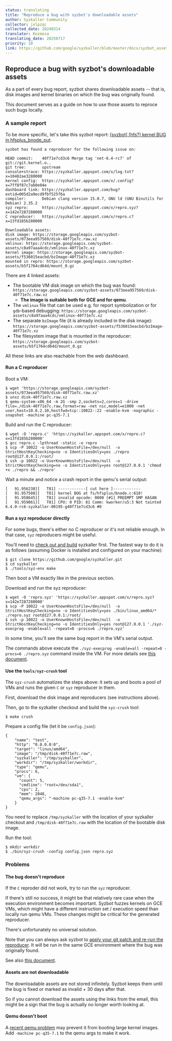 ```yaml
---
status: translating
title: "Reproduce a bug with syzbot's downloadable assets"
author: Syzkaller Community
collector: jxlpzqc
collected_date: 20240314
translator: Kozmosa
translating_date: 20250717
priority: 10
link: https://github.com/google/syzkaller/blob/master/docs/syzbot_assets.md
---
```


## Reproduce a bug with syzbot's downloadable assets

As a part of every bug report, syzbot shares downloadable assets -- that is,
disk images and kernel binaries on which the bug was originally found.

This document serves as a guide on how to use those assets to reproce such bugs
locally.

### A sample report

To be more specific, let's take this syzbot report: [[syzbot] [hfs?] kernel BUG
in hfsplus_bnode_put](https://lore.kernel.org/all/000000000000efee7905fe4c9a46@google.com/).

```
syzbot has found a reproducer for the following issue on:

HEAD commit:    40f71e7cd3c6 Merge tag 'net-6.4-rc7' of git://git.kernel.o..
git tree:       upstream
console+strace: https://syzkaller.appspot.com/x/log.txt?x=10482ae3280000
kernel config:  https://syzkaller.appspot.com/x/.config?x=7ff8f87c7ab0e04e
dashboard link: https://syzkaller.appspot.com/bug?extid=005d2a9ecd9fbf525f6a
compiler:       Debian clang version 15.0.7, GNU ld (GNU Binutils for Debian) 2.35.2
syz repro:      https://syzkaller.appspot.com/x/repro.syz?x=142e7287280000
C reproducer:   https://syzkaller.appspot.com/x/repro.c?x=13fd185b280000

Downloadable assets:
disk image: https://storage.googleapis.com/syzbot-assets/073eea957569/disk-40f71e7c.raw.xz
vmlinux: https://storage.googleapis.com/syzbot-assets/c8a97aaa4cdc/vmlinux-40f71e7c.xz
kernel image: https://storage.googleapis.com/syzbot-assets/f536015eacbd/bzImage-40f71e7c.xz
mounted in repro: https://storage.googleapis.com/syzbot-assets/b5f1764cd64d/mount_0.gz
```

There are 4 linked assets:
* The bootable VM disk image on which the bug was found: `https://storage.googleapis.com/syzbot-assets/073eea957569/disk-40f71e7c.raw.xz`
  * **The image is suitable both for GCE and for qemu**.
* The `vmlinux` file that can be used e.g. for report symbolization or for `gdb`-based debugging: `https://storage.googleapis.com/syzbot-assets/c8a97aaa4cdc/vmlinux-40f71e7c.xz`
* The separate `bzImage` file (it is already included in the disk image): `https://storage.googleapis.com/syzbot-assets/f536015eacbd/bzImage-40f71e7c.xz`
* The filesystem image that is mounted in the reproducer: `https://storage.googleapis.com/syzbot-assets/b5f1764cd64d/mount_0.gz`

All these links are also reachable from the web dashboard.

#### Run a C reproducer

Boot a VM:
```
$ wget 'https://storage.googleapis.com/syzbot-assets/073eea957569/disk-40f71e7c.raw.xz'
$ unxz disk-40f71e7c.raw.xz
$ qemu-system-x86_64 -m 2G -smp 2,sockets=2,cores=1 -drive file=./disk-40f71e7c.raw,format=raw -net nic,model=e1000 -net user,host=10.0.2.10,hostfwd=tcp::10022-:22 -enable-kvm -nographic -snapshot -machine pc-q35-7.1
```

Build and run the C reproducer:
```
$ wget -O 'repro.c' 'https://syzkaller.appspot.com/x/repro.c?x=13fd185b280000'
$ gcc repro.c -lpthread -static -o repro
$ scp -P 10022 -o UserKnownHostsFile=/dev/null  -o StrictHostKeyChecking=no -o IdentitiesOnly=yes ./repro root@127.0.0.1:/root/
$ ssh -p 10022 -o UserKnownHostsFile=/dev/null  -o StrictHostKeyChecking=no -o IdentitiesOnly=yes root@127.0.0.1 'chmod +x ./repro && ./repro'
```

Wait a minute and notice a crash report in the qemu's serial output:

```
[   91.956238][   T81] ------------[ cut here ]------------
[   91.957508][   T81] kernel BUG at fs/hfsplus/bnode.c:618!
[   91.958645][   T81] invalid opcode: 0000 [#1] PREEMPT SMP KASAN
[   91.959861][   T81] CPU: 0 PID: 81 Comm: kworker/u5:3 Not tainted 6.4.0-rc6-syzkaller-00195-g40f71e7cd3c6 #0
```

#### Run a syz reproducer directly

For some bugs, there's either no C reproducer or it's not reliable enough. In
that case, `syz` reproducers might be useful.

You'll need to [check out and build](/docs/linux/setup.md#go-and-syzkaller)
syzkaller first. The fastest way to do it is as follows (assuming Docker is
installed and configured on your machine):

```
$ git clone https://github.com/google/syzkaller.git
$ cd syzkaller
$ ./tools/syz-env make
```

Then boot a VM exactly like in the previous section.

Download and run the syz reproducer:

```
$ wget -O 'repro.syz' 'https://syzkaller.appspot.com/x/repro.syz?x=142e7287280000'
$ scp -P 10022 -o UserKnownHostsFile=/dev/null  -o StrictHostKeyChecking=no -o IdentitiesOnly=yes ./bin/linux_amd64/* ./repro.syz root@127.0.0.1:/root/
$ ssh -p 10022 -o UserKnownHostsFile=/dev/null  -o StrictHostKeyChecking=no -o IdentitiesOnly=yes root@127.0.0.1 './syz-execprog -enable=all -repeat=0 -procs=6 ./repro.syz'
```

In some time, you'll see the same bug report in the VM's serial output.

The commands above execute the `./syz-execprog -enable=all -repeat=0 -procs=6 ./repro.syz`
command inside the VM. For more details see [this document](/docs/executing_syzkaller_programs.md).

#### Use the `tools/syz-crush` tool

The `syz-crush` automatizes the steps above: it sets up and boots a pool of VMs
and runs the given `C` or `syz` reproducer in them.

First, download the disk image and reproducers (see instructions above).

Then, go to the syzkaller checkout and build the `syz-crush` tool:
```
$ make crush
```

Prepare a config file (let it be `config.json`):

```
{
    "name": "test",
    "http": "0.0.0.0:0",
    "target": "linux/amd64",
    "image": "/tmp/disk-40f71e7c.raw",
    "syzkaller": "/tmp/syzkaller",
    "workdir": "/tmp/syzkaller/workdir",
    "type": "qemu",
    "procs": 6,
    "vm": {
      "count": 5,
      "cmdline": "root=/dev/sda1",
      "cpu": 2,
      "mem": 2048,
      "qemu_args": "-machine pc-q35-7.1 -enable-kvm"
    }
}
```

You need to replace `/tmp/syzkaller` with the location of your syzkaller
checkout and `/tmp/disk-40f71e7c.raw` with the location of the bootable disk
image.

Run the tool:
```
$ mkdir workdir
$ ./bin/syz-crush -config config.json repro.syz
```


### Problems

#### The bug doesn't reproduce

If the `C` reproder did not work, try to run the `syz` reproducer.

If there's still no success, it might be that relatively rare case when the
execution environment becomes important. Syzbot fuzzes kernels on GCE VMs, which
might have a different instruction set / execution speed than locally run qemu
VMs. These changes might be critical for the generated reproducer.

There's unfortunately no universal solution.

Note that you can always ask syzbot to
[apply your git patch and re-run the reproducer](/docs/syzbot.md#testing-patches).
It will be run in the same GCE environment where the bug was originally found.

See also [this document](/docs/syzbot.md#crash-does-not-reproduce).

#### Assets are not downloadable

The downloadable assets are not stored infinitely. Syzbot keeps them until the
bug is fixed or marked as invalid + 30 days after that.

So if you cannot download the assets using the links from the email, this might
be a sign that the bug is actually no longer worth looking at.

#### Qemu doesn't boot

A [recent qemu problem](https://lore.kernel.org/qemu-devel/da39abab9785aea2a2e7652ed6403b6268aeb31f.camel@linux.ibm.com/)
may prevent it from booting large kernel images. Add `-machine pc-q35-7.1` to
the qemu args to make it work.
